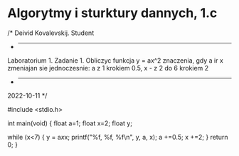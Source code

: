 # Algorytmy i sturktury dannych, 1.c

/*
Deivid Kovalevskij. Student
* -----------------
 Laboratorium 1. Zadanie 1.
 Obliczyc funkcja y = ax^2 znaczenia, gdy a ir x zmeniajan sie jednoczesnie: a z 1 krokiem 
 0.5, x - z 2 do 6 krokiem 2
* -----------------
2022-10-11
*/

#include <stdio.h>

int main(void) {
  float a=1;
  float x=2;
  float y;

  while (x<7) {
    y = a*x*x;
    printf("%f, %f, %f\n", y, a, x);
    a +=0.5;
    x +=2;
  }
return 0;
}
